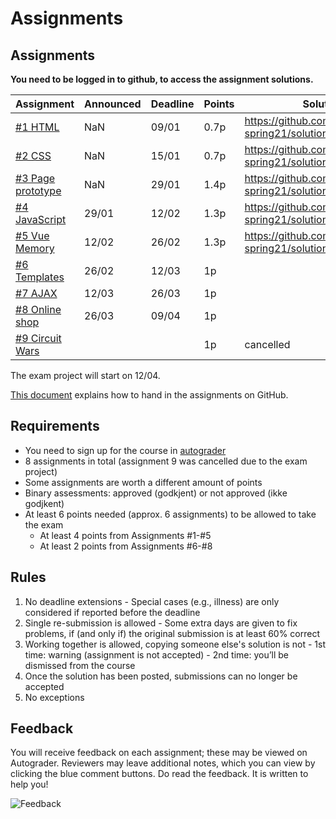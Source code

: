 # Assignments


## Assignments

**You need to be logged in to github, to access the assignment solutions.**

| Assignment | Announced | Deadline | Points | Solution |
| --- | --- | --- | --- | --- |
| [#1 HTML](assignment-1/) | NaN | 09/01 | 0.7p | https://github.com/dat310-spring21/solutions/tree/master/1 |
| [#2 CSS](assignment-2/) | NaN | 15/01 | 0.7p | https://github.com/dat310-spring21/solutions/tree/master/2 |
| [#3 Page prototype](assignment-3/) | NaN | 29/01 | 1.4p | https://github.com/dat310-spring21/solutions/tree/master/3 |
| [#4 JavaScript](assignment-4/) | 29/01 | 12/02 | 1.3p | https://github.com/dat310-spring21/solutions/tree/master/4 |
| [#5 Vue Memory](assignment-5/) | 12/02 | 26/02 | 1.3p | https://github.com/dat310-spring21/solutions/tree/master/5 |
| [#6 Templates](assignment-6/) | 26/02 | 12/03 | 1p |  |
| [#7 AJAX](assignment-7/) | 12/03 | 26/03 | 1p |  |
| [#8 Online shop](assignment-8/) | 26/03 | 09/04 | 1p |  |
| [#9 Circuit Wars](assignment-9/) |  |  | 1p | cancelled |

The exam project will start on 12/04.


[This document](https://github.com/dat310-spring21/course-info/blob/master/autograder.md) explains how to hand in the assignments on GitHub.

## Requirements

  - You need to sign up for the course in [autograder](https://uis.itest.run)
  - 8 assignments in total (assignment 9 was cancelled due to the exam project)
  - Some assignments are worth a different amount of points
  - Binary assessments: approved (godkjent) or not approved (ikke godjkent)
  - At least 6 points needed (approx. 6 assignments) to be allowed to take the exam
    - At least 4 points from Assignments #1-#5
    - At least 2 points from Assignments #6-#8

## Rules

  1. No deadline extensions
    - Special cases (e.g., illness) are only considered if reported before the deadline
  2. Single re-submission is allowed
    - Some extra days are given to fix problems, if (and only if) the original submission is at least 60% correct
  3. Working together is allowed, copying someone else's solution is not
    - 1st time: warning (assignment is not accepted)
    - 2nd time: you’ll be dismissed from the course
  4. Once the solution has been posted, submissions can no longer be accepted
  5. No exceptions


## Feedback

You will receive feedback on each assignment; these may be viewed on Autograder. Reviewers may leave additional notes, which you can view by clicking the blue comment buttons.
Do read the feedback. It is written to help you!

![Feedback](assignments_feedback.png)

